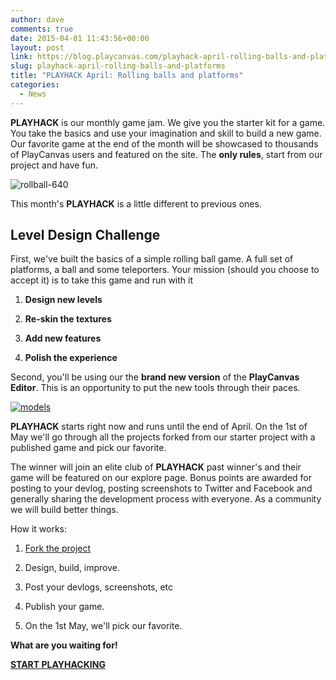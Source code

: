 ```yaml
---
author: dave
comments: true
date: 2015-04-01 11:43:56+00:00
layout: post
link: https://blog.playcanvas.com/playhack-april-rolling-balls-and-platforms/
slug: playhack-april-rolling-balls-and-platforms
title: "PLAYHACK April: Rolling balls and platforms"
categories:
  - News
---
```


**PLAYHACK** is our monthly game jam. We give you the starter kit for a game. You take the basics and use your imagination and skill to build a new game. Our favorite game at the end of the month will be showcased to thousands of PlayCanvas users and featured on the site. The **only rules**, start from our project and have fun.

![rollball-640](/img/rollball-640.jpeg)

This month's **PLAYHACK** is a little different to previous ones.

## Level Design Challenge

First, we've built the basics of a simple rolling ball game. A full set of platforms, a ball and some teleporters. Your mission (should you choose to accept it) is to take this game and run with it

1. **Design new levels**

2. **Re-skin the textures**

3. **Add new features**

4. **Polish the experience**

Second, you'll be using our the **brand new version** of the **PlayCanvas Editor**. This is an opportunity to put the new tools through their paces.

[![models](/img/models.jpg)](/img/models.jpg)

**PLAYHACK** starts right now and runs until the end of April. On the 1st of May we'll go through all the projects forked from our starter project with a published game and pick our favorite.

The winner will join an elite club of **PLAYHACK** past winner's and their game will be featured on our explore page. Bonus points are awarded for posting to your devlog, posting screenshots to Twitter and Facebook and generally sharing the development process with everyone. As a community we will build better things.

How it works:

1. [Fork the project](https://playcanvas.com/project/341268/overview/playhack-apr-15)

2. Design, build, improve.

3. Post your devlogs, screenshots, etc

4. Publish your game.

5. On the 1st May, we'll pick our favorite.

**What are you waiting for!**

[**START PLAYHACKING**](https://playcanvas.com/project/341268/overview/playhack-apr-15)
